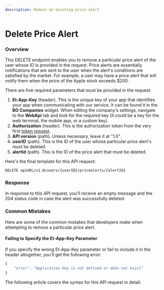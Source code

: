 ```yaml
---
description: Remove an existing price alert
---
```


# Delete Price Alert

### Overview

This DELETE endpoint enables you to remove a particular price alert of the user whose ID is provided in the request. Price alerts are essentially notifications that are sent to the user when the alert's conditions are satisfied by the market. For example, a user may have a price alert that will notify them when the price of the Apple stock exceeds $200.

There are five required parameters that must be provided in the request:

1. **Et-App-Key** \(header\). This is the unique key of your app that identifies your app when communicating with our service. It can be found it in the **BO Companies** widget. When editing the company's settings, navigate to the **WebApi** tab and look for the required key \(it could be a key for the web terminal, the mobile app, or a custom key\).
2. **Authorization** \(header\). This is the authorization token from the very first [token request](../../authentication/).
3. **API version** \(path\). Unless necessary, leave it at "1.0".
4. **userID** \(path\). This is the ID of the user whose particular price alert's must be deleted.
5. **alertId** \(path\). This is the ID of the price alert that must be deleted.

Here's the final template for this API request:

```text
DELETE apiURL/v1.0/users/{userID}/pricealerts/{alertID}
```

### Response

In response to this API request, you'll receive an empty message and the 204 status code in case the alert was successfully deleted.

### Common Mistakes

Here are some of the common mistakes that developers make when attempting to remove a particular price alert.

#### Failing to Specify the Et-App-Key Parameter

If you specify the wrong Et-App-Key parameter or fail to include it in the header altogether, you'll get the following error:

```javascript
{
    "error": "Application key is not defined or does not exist"
}
```

The following article covers the syntax for this API request in detail.

